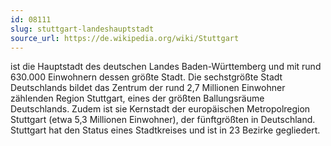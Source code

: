 ```yaml
---
id: 08111
slug: stuttgart-landeshauptstadt
source_url: https://de.wikipedia.org/wiki/Stuttgart
---
```


ist die Hauptstadt des deutschen Landes Baden-Württemberg und mit rund 630.000 Einwohnern dessen größte Stadt. Die sechstgrößte Stadt Deutschlands bildet das Zentrum der rund 2,7 Millionen Einwohner zählenden Region Stuttgart, eines der größten Ballungsräume Deutschlands. Zudem ist sie Kernstadt der europäischen Metropolregion Stuttgart (etwa 5,3 Millionen Einwohner), der fünftgrößten in Deutschland. Stuttgart hat den Status eines Stadtkreises und ist in 23 Bezirke gegliedert.

